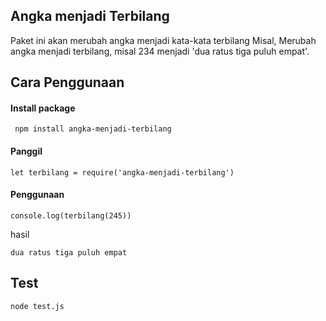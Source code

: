 ## Angka menjadi Terbilang

Paket ini akan merubah angka menjadi kata-kata terbilang
Misal, Merubah angka menjadi terbilang, misal 234 menjadi 'dua ratus tiga puluh empat'.

## Cara Penggunaan

#### Install package

``` npm install angka-menjadi-terbilang```

#### Panggil

``` let terbilang = require('angka-menjadi-terbilang') ```

#### Penggunaan

``` console.log(terbilang(245)) ```

hasil

``` dua ratus tiga puluh empat ```

## Test

``` node test.js ```
